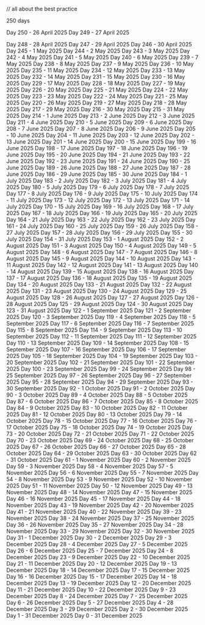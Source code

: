 // all about the best practice 



250 days 

Day 250 - 26 April 2025
Day 249 - 27 April 2025





Day 248 - 28 April 2025
Day 247 - 29 April 2025
Day 246 - 30 April 2025
Day 245 - 1 May 2025
Day 244 - 2 May 2025
Day 243 - 3 May 2025
Day 242 - 4 May 2025
Day 241 - 5 May 2025
Day 240 - 6 May 2025
Day 239 - 7 May 2025
Day 238 - 8 May 2025
Day 237 - 9 May 2025
Day 236 - 10 May 2025
Day 235 - 11 May 2025
Day 234 - 12 May 2025
Day 233 - 13 May 2025
Day 232 - 14 May 2025
Day 231 - 15 May 2025
Day 230 - 16 May 2025
Day 229 - 17 May 2025
Day 228 - 18 May 2025
Day 227 - 19 May 2025
Day 226 - 20 May 2025
Day 225 - 21 May 2025
Day 224 - 22 May 2025
Day 223 - 23 May 2025
Day 222 - 24 May 2025
Day 221 - 25 May 2025
Day 220 - 26 May 2025
Day 219 - 27 May 2025
Day 218 - 28 May 2025
Day 217 - 29 May 2025
Day 216 - 30 May 2025
Day 215 - 31 May 2025
Day 214 - 1 June 2025
Day 213 - 2 June 2025
Day 212 - 3 June 2025
Day 211 - 4 June 2025
Day 210 - 5 June 2025
Day 209 - 6 June 2025
Day 208 - 7 June 2025
Day 207 - 8 June 2025
Day 206 - 9 June 2025
Day 205 - 10 June 2025
Day 204 - 11 June 2025
Day 203 - 12 June 2025
Day 202 - 13 June 2025
Day 201 - 14 June 2025
Day 200 - 15 June 2025
Day 199 - 16 June 2025
Day 198 - 17 June 2025
Day 197 - 18 June 2025
Day 196 - 19 June 2025
Day 195 - 20 June 2025
Day 194 - 21 June 2025
Day 193 - 22 June 2025
Day 192 - 23 June 2025
Day 191 - 24 June 2025
Day 190 - 25 June 2025
Day 189 - 26 June 2025
Day 188 - 27 June 2025
Day 187 - 28 June 2025
Day 186 - 29 June 2025
Day 185 - 30 June 2025
Day 184 - 1 July 2025
Day 183 - 2 July 2025
Day 182 - 3 July 2025
Day 181 - 4 July 2025
Day 180 - 5 July 2025
Day 179 - 6 July 2025
Day 178 - 7 July 2025
Day 177 - 8 July 2025
Day 176 - 9 July 2025
Day 175 - 10 July 2025
Day 174 - 11 July 2025
Day 173 - 12 July 2025
Day 172 - 13 July 2025
Day 171 - 14 July 2025
Day 170 - 15 July 2025
Day 169 - 16 July 2025
Day 168 - 17 July 2025
Day 167 - 18 July 2025
Day 166 - 19 July 2025
Day 165 - 20 July 2025
Day 164 - 21 July 2025
Day 163 - 22 July 2025
Day 162 - 23 July 2025
Day 161 - 24 July 2025
Day 160 - 25 July 2025
Day 159 - 26 July 2025
Day 158 - 27 July 2025
Day 157 - 28 July 2025
Day 156 - 29 July 2025
Day 155 - 30 July 2025
Day 154 - 31 July 2025
Day 153 - 1 August 2025
Day 152 - 2 August 2025
Day 151 - 3 August 2025
Day 150 - 4 August 2025
Day 149 - 5 August 2025
Day 148 - 6 August 2025
Day 147 - 7 August 2025
Day 146 - 8 August 2025
Day 145 - 9 August 2025
Day 144 - 10 August 2025
Day 143 - 11 August 2025
Day 142 - 12 August 2025
Day 141 - 13 August 2025
Day 140 - 14 August 2025
Day 139 - 15 August 2025
Day 138 - 16 August 2025
Day 137 - 17 August 2025
Day 136 - 18 August 2025
Day 135 - 19 August 2025
Day 134 - 20 August 2025
Day 133 - 21 August 2025
Day 132 - 22 August 2025
Day 131 - 23 August 2025
Day 130 - 24 August 2025
Day 129 - 25 August 2025
Day 128 - 26 August 2025
Day 127 - 27 August 2025
Day 126 - 28 August 2025
Day 125 - 29 August 2025
Day 124 - 30 August 2025
Day 123 - 31 August 2025
Day 122 - 1 September 2025
Day 121 - 2 September 2025
Day 120 - 3 September 2025
Day 119 - 4 September 2025
Day 118 - 5 September 2025
Day 117 - 6 September 2025
Day 116 - 7 September 2025
Day 115 - 8 September 2025
Day 114 - 9 September 2025
Day 113 - 10 September 2025
Day 112 - 11 September 2025
Day 111 - 12 September 2025
Day 110 - 13 September 2025
Day 109 - 14 September 2025
Day 108 - 15 September 2025
Day 107 - 16 September 2025
Day 106 - 17 September 2025
Day 105 - 18 September 2025
Day 104 - 19 September 2025
Day 103 - 20 September 2025
Day 102 - 21 September 2025
Day 101 - 22 September 2025
Day 100 - 23 September 2025
Day 99 - 24 September 2025
Day 98 - 25 September 2025
Day 97 - 26 September 2025
Day 96 - 27 September 2025
Day 95 - 28 September 2025
Day 94 - 29 September 2025
Day 93 - 30 September 2025
Day 92 - 1 October 2025
Day 91 - 2 October 2025
Day 90 - 3 October 2025
Day 89 - 4 October 2025
Day 88 - 5 October 2025
Day 87 - 6 October 2025
Day 86 - 7 October 2025
Day 85 - 8 October 2025
Day 84 - 9 October 2025
Day 83 - 10 October 2025
Day 82 - 11 October 2025
Day 81 - 12 October 2025
Day 80 - 13 October 2025
Day 79 - 14 October 2025
Day 78 - 15 October 2025
Day 77 - 16 October 2025
Day 76 - 17 October 2025
Day 75 - 18 October 2025
Day 74 - 19 October 2025
Day 73 - 20 October 2025
Day 72 - 21 October 2025
Day 71 - 22 October 2025
Day 70 - 23 October 2025
Day 69 - 24 October 2025
Day 68 - 25 October 2025
Day 67 - 26 October 2025
Day 66 - 27 October 2025
Day 65 - 28 October 2025
Day 64 - 29 October 2025
Day 63 - 30 October 2025
Day 62 - 31 October 2025
Day 61 - 1 November 2025
Day 60 - 2 November 2025
Day 59 - 3 November 2025
Day 58 - 4 November 2025
Day 57 - 5 November 2025
Day 56 - 6 November 2025
Day 55 - 7 November 2025
Day 54 - 8 November 2025
Day 53 - 9 November 2025
Day 52 - 10 November 2025
Day 51 - 11 November 2025
Day 50 - 12 November 2025
Day 49 - 13 November 2025
Day 48 - 14 November 2025
Day 47 - 15 November 2025
Day 46 - 16 November 2025
Day 45 - 17 November 2025
Day 44 - 18 November 2025
Day 43 - 19 November 2025
Day 42 - 20 November 2025
Day 41 - 21 November 2025
Day 40 - 22 November 2025
Day 39 - 23 November 2025
Day 38 - 24 November 2025
Day 37 - 25 November 2025
Day 36 - 26 November 2025
Day 35 - 27 November 2025
Day 34 - 28 November 2025
Day 33 - 29 November 2025
Day 32 - 30 November 2025
Day 31 - 1 December 2025
Day 30 - 2 December 2025
Day 29 - 3 December 2025
Day 28 - 4 December 2025
Day 27 - 5 December 2025
Day 26 - 6 December 2025
Day 25 - 7 December 2025
Day 24 - 8 December 2025
Day 23 - 9 December 2025
Day 22 - 10 December 2025
Day 21 - 11 December 2025
Day 20 - 12 December 2025
Day 19 - 13 December 2025
Day 18 - 14 December 2025
Day 17 - 15 December 2025
Day 16 - 16 December 2025
Day 15 - 17 December 2025
Day 14 - 18 December 2025
Day 13 - 19 December 2025
Day 12 - 20 December 2025
Day 11 - 21 December 2025
Day 10 - 22 December 2025
Day 9 - 23 December 2025
Day 8 - 24 December 2025
Day 7 - 25 December 2025
Day 6 - 26 December 2025
Day 5 - 27 December 2025
Day 4 - 28 December 2025
Day 3 - 29 December 2025
Day 2 - 30 December 2025
Day 1 - 31 December 2025
Day 0 - 31 December 2025
